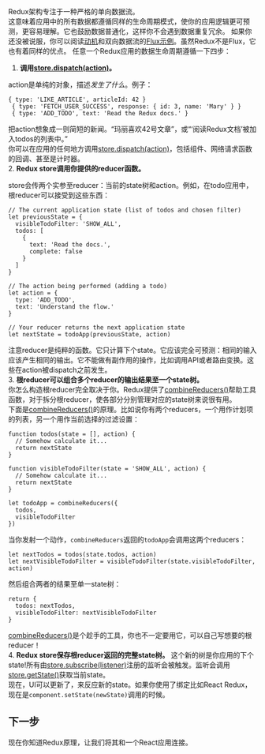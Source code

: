 Redux架构专注于一种严格的单向数据流。  
这意味着应用中的所有数据都遵循同样的生命周期模式，使你的应用逻辑更可预测，更容易理解。它也鼓励数据普通化，这样你不会遇到数据重复冗余。
如果你还没被说服，你可以阅读[动机](https://redux.js.org/introduction/motivation)和双向数据流的[Flux示例](https://medium.com/@dan_abramov/the-case-for-flux-379b7d1982c6)。虽然Redux不是Flux，它也有着同样的优点。
任意一个Redux应用的数据生命周期遵循一下四步：
1. **调用[store.dispatch(action)](https://redux.js.org/api/store#dispatchaction)。**

action是单纯的对象，描述*发生了什么*。例子：
```
{ type: 'LIKE_ARTICLE', articleId: 42 }
 { type: 'FETCH_USER_SUCCESS', response: { id: 3, name: 'Mary' } }
 { type: 'ADD_TODO', text: 'Read the Redux docs.' }
```
把action想象成一则简短的新闻。“玛丽喜欢42号文章”，或“‘阅读Redux文档’被加入todos的列表中。”  
你可以在应用的任何地方调用[store.dispatch(action)](https://redux.js.org/api/store#dispatchaction)，包括组件、网络请求函数的回调、甚至是计时器。  
2. **Redux store调用你提供的reducer函数。**

store会传两个实参至reducer：当前的state树和action。例如，在todo应用中，根reducer可以接受到这些东西：
```
// The current application state (list of todos and chosen filter)
let previousState = {
  visibleTodoFilter: 'SHOW_ALL',
  todos: [
    {
      text: 'Read the docs.',
      complete: false
    }
  ]
}

// The action being performed (adding a todo)
let action = {
  type: 'ADD_TODO',
  text: 'Understand the flow.'
}

// Your reducer returns the next application state
let nextState = todoApp(previousState, action)
```
注意reducer是纯粹的函数。它只计算下个state。它应该完全可预测：相同的输入应该产生相同的输出。它不能做有副作用的操作，比如调用API或者路由变换。这些在action被dispatch之前发生。  
3. **根reducer可以组合多个reducer的输出结果至一个state树。**  
你怎么构造根reducer完全取决于你。Redux提供了[combineReducers()](https://redux.js.org/api/combinereducers)帮助工具函数，对于拆分根reducer，使各部分分别管理对应的state树来说很有用。  
下面是[combineReducers()](https://redux.js.org/api/combinereducers)的原理。比如说你有两个reducers，一个用作计划项的列表，另一个用作当前选择的过滤设置：
```
function todos(state = [], action) {
  // Somehow calculate it...
  return nextState
}

function visibleTodoFilter(state = 'SHOW_ALL', action) {
  // Somehow calculate it...
  return nextState
}

let todoApp = combineReducers({
  todos,
  visibleTodoFilter
})
```
当你发射一个动作，`combineReducers`返回的`todoApp`会调用这两个reducers：
```
let nextTodos = todos(state.todos, action)
let nextVisibleTodoFilter = visibleTodoFilter(state.visibleTodoFilter, action)
```
然后组合两者的结果至单一state树：
```
return {
  todos: nextTodos,
  visibleTodoFilter: nextVisibleTodoFilter
}
```
[combineReducers()](https://redux.js.org/api/combinereducers)是个趁手的工具，你也不一定要用它，可以自己写想要的根reducer！  
4. **Redux store保存根reducer返回的完整state树。**
这个新的树是你应用的下个state!所有由[store.subscribe(listener)](https://redux.js.org/api/store#subscribelistener)注册的监听会被触发。监听会调用[store.getState()](https://redux.js.org/api/store#getState)获取当前state。  
现在，UI可以更新了，来反应新的state。如果你使用了绑定比如React Redux，现在是`component.setState(newState)`调用的时候。
## 下一步
现在你知道Redux原理，让我们将其和一个React应用连接。
